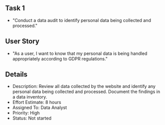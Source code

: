 ## Task 1
* "Conduct a data audit to identify personal data being collected and processed."

## User Story
* "As a user, I want to know that my personal data is being handled appropriately according to GDPR regulations."

## Details
* Description: Review all data collected by the website and identify any personal data being collected and processed. Document the findings in a data inventory.
* Effort Estimate: 8 hours
* Assigned To: Data Analyst
* Priority: High
* Status: Not started
